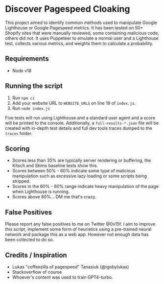 # Discover Pagespeed Cloaking

This project aimed to identify common methods used to manipulate Google Lighthouse or Google Pagespeed metrics. It has been tested on 50+ Shopify sites that were manually reviewed, some containing malicious code, others did not. It uses Puppeteer to emulate a normal user and a Lighthouse test, collects various metrics, and weights them to calculate a probability.

## Requirements

- Node v18

## Running the script

1. Run `npm ci`
2. Add your website URL to `WEBSITE_URLS` on line 19 of `index.js`.
3. Run `node index.js`

Five tests will run using Lighthouse and a standard user agent and a score will be printed to the console. Additionally, a `full-results-*.json` file will be created with in-depth test details and full dev tools traces dumped to the `traces` folder.

## Scoring

- Scores less than 35% are typically server rendering or buffering, the Kitsch and Skims baseline tests show this.
- Scores between 50% - 60% indicate some type of malicious manipulation such as excessive lazy loading or some scripts being stripped.
- Scores in the 60% - 80% range indicate heavy manipulation of the page when Lighthouse is running.
- Scores above 80%... DM me that's crazy.

## False Positives

Please report any false positives to me on Twitter @0x15f. I aim to improve this script, implement some form of heuristics using a pre-trained neural network and package this as a web app. However not enough data has been collected to do so.

## Credits / Inspiration

- Lukas "coffeezilla of pagespeed" Tanasiuk (@igobylukas)
- Stackoverflow of course
- Whoever's content was used to train GPT4-turbo.

